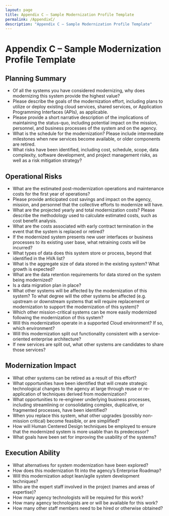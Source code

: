 ```yaml
---
layout: page
title: Appendix C – Sample Modernization Profile Template
permalink: /AppendixC/
description: "Appendix C – Sample Modernization Profile Template"
---
```

# Appendix C – Sample Modernization Profile Template

## Planning Summary

*	Of all the systems you have considered modernizing, why does modernizing this system provide the highest value?
*	Please describe the goals of the modernization effort, including plans to utilize or deploy existing cloud services, shared services, or Application Programming Interfaces (APIs), as applicable.
*	Please provide a short narrative description of the implications of maintaining the status-quo, including potential impact on the mission, personnel, and business processes of the system and on the agency. 
*	What is the schedule for the modernization? Please include intermediate milestones when new services become available, or older components are retired.
*	What risks have been identified, including cost, schedule, scope, data complexity, software development, and project management risks, as well as a risk mitigation strategy?

## Operational Risks

*	What are the estimated post-modernization operations and maintenance costs for the first year of operations?
*	Please provide anticipated cost savings and impact on the agency, mission, and personnel that the collective efforts to modernize will have.
*	What are the projected yearly and total modernization costs? Please describe the methodology used to calculate estimated costs, such as cost benefit analysis.
*	What are the costs associated with early contract termination in the event that the system is replaced or retired?
*	If the modernized system presents new user interfaces or business processes to its existing user base, what retraining costs will be incurred?
*	What types of data does this system store or process, beyond that identified in the HVA list?
*	What is the aggregate size of data stored in the existing system? What growth is expected?
*	What are the data retention requirements for data stored on the system being modernized?
*	Is a data migration plan in place?
*	What other systems will be affected by the modernization of this system? To what degree will the other systems be affected (e.g. upstream or downstream systems that will require replacement or modernization to support the modernization of this system)?
*	Which other mission-critical systems can be more easily modernized following the modernization of this system?
*	Will this modernization operate in a supported Cloud environment? If so, which environment?
*	Will this modernization split out functionality consistent with a service-oriented enterprise architecture?
*	If new services are split out, what other systems are candidates to share those services?

## Modernization Impact

*	What other systems can be retired as a result of this effort?
*	What opportunities have been identified that will create strategic technological changes to the agency at large through reuse or re-application of techniques derived from modernization?
*	What opportunities to re-engineer underlying business processes, including streamlining or consolidating complex, duplicative, or fragmented processes, have been identified?
*	When you replace this system, what other upgrades (possibly non-mission critical) become feasible, or are simplified?
*	How will Human Centered Design techniques be employed to ensure that the modernized system is more usable than its predecessor?
*	What goals have been set for improving the usability of the systems?

## Execution Ability

*	What alternatives for system modernization have been explored?
*	How does this modernization fit into the agency’s Enterprise Roadmap?
*	Will this modernization adopt lean/agile system development techniques?
*	Who are the expert staff involved in the project (names and areas of expertise)?
*	How many agency technologists will be required for this work?
*	How many agency technologists are or will be available for this work?
*	How many other staff members need to be hired or otherwise obtained?
